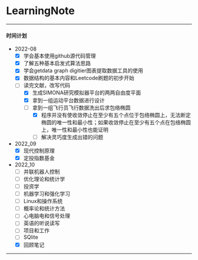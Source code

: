 # LearningNote
---
#### 时间计划 
- 2022-08
    - [x] 学会基本使用github源代码管理
    - [x] 了解五种基本启发式算法思路
    - [x] 学会getdata graph digitier图表提取数据工具的使用
    - [x] 数据结构的基本内容和Leetcode刷题的初步开始
    - [ ] 读完文献，改写代码
      - [x] 生成SIMONA研究模拟器平台的两两自由度平面
      - [x] 拿到一组运动平台数据进行设计
      - [ ] 拿到一组飞行员飞行数据洗出后求包络椭圆
        - [x] 程序并没有使收敛停止在至少有五个点位于包络椭圆上，无法断定椭圆的唯一性和最小性；如果收敛停止在至少有五个点在包络椭圆上，唯一性和最小性也能证明
        - [ ] 解决灵巧度生成出错的问题
- 2022_09
    - [x] 现代控制原理
    - [x] 定投指数基金
- 2022_10
    - [ ] 并联机器人控制
    - [ ] 优化理论和统计学
    - [ ] 投资学
    - [ ] 机器学习和强化学习
    - [ ] Linux和操作系统
    - [ ] 概率论和统计方法
    - [ ] 心电脑电和信号处理
    - [ ] 英语的听说读写
    - [ ] 项目和工作
    - [ ] SQlite
    - [x] 回顾笔记
---
